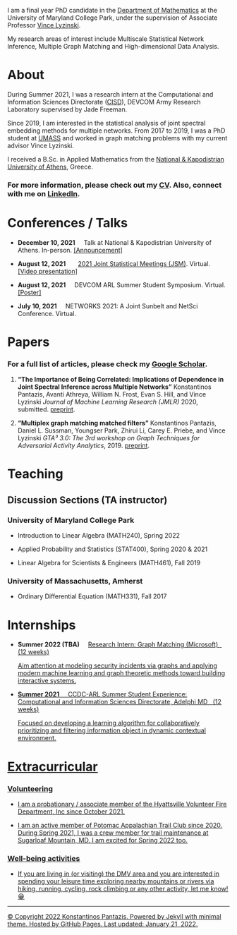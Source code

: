 <!--## Welcome to GitHub Pages

You can use the [editor on GitHub](https://github.com/kpantazis/-kpantazis.github.io/edit/main/README.md) to maintain and preview the content for your website in Markdown files.

Whenever you commit to this repository, GitHub Pages will run [Jekyll](https://jekyllrb.com/) to rebuild the pages in your site, from the content in your Markdown files.-->


I am a final year PhD candidate in the [Department of Mathematics](https://www-math.umd.edu/) at the University of Maryland College Park, under the supervision of Associate Professor [Vince Lyzinski](https://www.math.umd.edu/~vlyzinsk/).

My research areas of interest include Multiscale Statistical Network Inference, Multiple Graph Matching and High-dimensional Data Analysis.

# About
During Summer 2021, I was a research intern at the Computational and Information Sciences Directorate ([CISD](https://www.arl.army.mil/who-we-are/directorates/cisd/)), DEVCOM Army Research Laboratory supervised by Jade Freeman.

Since 2019, I am interested in the statistical analysis of joint spectral embedding methods for multiple networks. From 2017 to 2019, I was a PhD student at [UMASS](https://www.math.umass.edu/) and worked in graph matching problems with my current advisor Vince Lyzinski.

I received a B.Sc. in Applied Mathematics from the [National & Kapodistrian University of Athens](https://www.math.uoa.gr/), Greece.
 
### For more information, please check out my [CV](docs/CV_KP-converted.pdf). Also, connect with me on [LinkedIn](https://linkedin.com/in/konstantinos-pantazis-590748196).

# Conferences / Talks
* **December 10, 2021** &nbsp; &nbsp; Talk at National & Kapodistrian University of Athens. In-person. [[Announcement]](https://www.math.uoa.gr/anakoinoseis_kai_ekdiloseis/proboli_anakoinosis/seminario_statistikis_kai_epicheirisiakis_ereynas_k_pantazis/)
 
- **August 12, 2021**  &nbsp; &nbsp;  &nbsp; [2021 Joint Statistical Meetings (JSM)](https://ww2.amstat.org/meetings/jsm/2021/onlineprogram/AbstractDetails.cfm?abstractid=317882). Virtual. [[Video presentation]](docs/JSM2021/JSM_2021_KP-GenOMNI.mp4)

- **August 12, 2021**   &nbsp; &nbsp; DEVCOM ARL Summer Student Symposium. Virtual.
  [[Poster]](docs/ARL_Poster_Symposium_2021_KonstantinosPantazis.pdf)

- **July 10, 2021**  &nbsp; &nbsp; NETWORKS 2021: A Joint Sunbelt and NetSci Conference. Virtual.

# Papers
### For a full list of articles, please check my [Google Scholar](https://scholar.google.com/citations?user=PYunIWYAAAAJ&hl=en).

1. **“The Importance of Being Correlated: Implications of Dependence in Joint Spectral Inference across Multiple Networks”**
   Konstantinos Pantazis, Avanti Athreya, William N. Frost, Evan S. Hill, and Vince Lyzinski
   _Journal of Machine Learning Research (JMLR)_ 2020, submitted.
   [preprint](https://arxiv.org/abs/2008.00163).
   
4. **“Multiplex graph matching matched filters”** 
   Konstantinos Pantazis, Daniel L. Sussman, Youngser Park, Zhirui Li, Carey E. Priebe, and Vince Lyzinski
   _GTA³ 3.0: The 3rd workshop on Graph Techniques for Adversarial Activity Analytics_, 2019.
   [preprint](https://arxiv.org/abs/1908.02572).
   
# Teaching 

## Discussion Sections (TA instructor)

### University of Maryland College Park

- Introduction to Linear Algebra (MATH240), Spring 2022

- Applied Probability and Statistics (STAT400), Spring 2020 & 2021

- Linear Algebra for Scientists & Engineers (MATH461), Fall 2019

### University of Massachusetts, Amherst

- Ordinary Differential Equation (MATH331), Fall 2017

<!--## Grading

- Real Analysis I (MATH630, graduate course), Fall 2020 & 2021

- Applied Harmonic Analysis: An Introduction to Signal Processing (MATH416), Fall 2021-->

# Internships

* **Summer 2022 (TBA)** &nbsp; &nbsp;  <u> Research Intern: Graph Matching (Microsoft) <u>  &nbsp; (12 weeks)

    Aim attention at modeling security incidents via graphs and applying modern machine learning and graph theoretic methods toward building interactive systems.

* **Summer 2021** &nbsp; &nbsp;  <u> CCDC-ARL Summer Student Experience: Computational and Information Sciences Directorate, Adelphi MD <u>  &nbsp; (12 weeks)

    Focused on developing a learning algorithm for collaboratively prioritizing and filtering information object in dynamic contextual environment.

# Extracurricular

### Volunteering
- I am a probationary / associate member of the [Hyattsville Volunteer Fire Department, Inc](https://hvfd.com/) since October 2021.

- I am an active member of [Potomac Appalachian Trail Club](https://www.patc.net/) since 2020. During Spring 2021, I was a crew member for trail maintenance at [Sugarloaf Mountain, MD](https://sugarloafmd.com/). I am excited for Spring 2022 too.

### Well-being activities
 
- If you are living in (or visiting) the [DMV area](https://en.wikipedia.org/wiki/Washington_metropolitan_area) and you are interested in spending your leisure time exploring nearby mountains or rivers via hiking, running, cycling, rock climbing or any other activity, let me know! 😁

<!--- Bulleted
- List
---
1. Numbered
2. List

<details>
           <summary>Title 1</summary>
           <p>Content 1 Content 1 Content 1 Content 1 Content 1</p>
         </details>

[Link](url) and ![Image](src)

| Syntax | Description |
| ----------- | ----------- |
| Header | Title |
| Paragraph | Text | 

For more details see [Basic writing and formatting syntax](https://docs.github.com/en/github/writing-on-github/getting-started-with-writing-and-formatting-on-github/basic-writing-and-formatting-syntax).

### Support or Contact

Having trouble with Pages? Check out our [documentation](https://docs.github.com/categories/github-pages-basics/) or [contact support](https://support.github.com/contact) and we’ll help you sort it out.-->

* * *




© Copyright 2022 Konstantinos Pantazis. Powered by [Jekyll](http://jekyllrb.com/) with [minimal](https://github.com/pages-themes/minimal) theme. Hosted by [GitHub Pages](https://pages.github.com/). Last updated: January 21, 2022.


